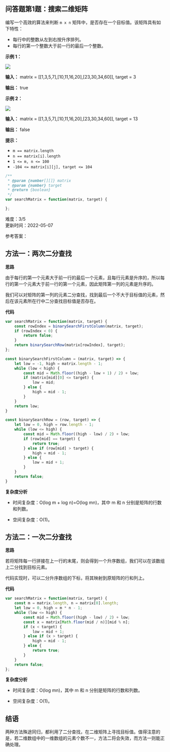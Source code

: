<div><h2 class="title___3qmX3">&#x95EE;&#x7B54;&#x9898;&#x7B2C;1&#x9898;&#xFF1A;&#x641C;&#x7D22;&#x4E8C;&#x7EF4;&#x77E9;&#x9635;</h2><div class="descBox___DeQQJ"><div class="markdown-body"><p>&#x7F16;&#x5199;&#x4E00;&#x4E2A;&#x9AD8;&#x6548;&#x7684;&#x7B97;&#x6CD5;&#x6765;&#x5224;&#x65AD; <code>m x n</code> &#x77E9;&#x9635;&#x4E2D;&#xFF0C;&#x662F;&#x5426;&#x5B58;&#x5728;&#x4E00;&#x4E2A;&#x76EE;&#x6807;&#x503C;&#x3002;&#x8BE5;&#x77E9;&#x9635;&#x5177;&#x6709;&#x5982;&#x4E0B;&#x7279;&#x6027;&#xFF1A;</p>
<ul>
<li>&#x6BCF;&#x884C;&#x4E2D;&#x7684;&#x6574;&#x6570;&#x4ECE;&#x5DE6;&#x5230;&#x53F3;&#x6309;&#x5347;&#x5E8F;&#x6392;&#x5217;&#x3002;</li>
<li>&#x6BCF;&#x884C;&#x7684;&#x7B2C;&#x4E00;&#x4E2A;&#x6574;&#x6570;&#x5927;&#x4E8E;&#x524D;&#x4E00;&#x884C;&#x7684;&#x6700;&#x540E;&#x4E00;&#x4E2A;&#x6574;&#x6570;&#x3002;</li>
</ul>
<p><strong>&#x793A;&#x4F8B; 1&#xFF1A;</strong></p>
<p></p><div class="ant-image"><img class="ant-image-img" src="https://pic.rmb.bdstatic.com/bjh/b55182231d6c4c2a26069ba9b80483ad.png"></div><p></p>
<p><strong>&#x8F93;&#x5165;&#xFF1A;</strong> matrix = [[1,3,5,7],[10,11,16,20],[23,30,34,60]], target = 3</p>
<p><strong>&#x8F93;&#x51FA;&#xFF1A;</strong> true</p>
<p><strong>&#x793A;&#x4F8B; 2&#xFF1A;</strong></p>
<p></p><div class="ant-image"><img class="ant-image-img" src="https://pic.rmb.bdstatic.com/bjh/c17493cc0065ece0f4fd02fbea646eee.png"></div><p></p>
<p><strong>&#x8F93;&#x5165;&#xFF1A;</strong> matrix = [[1,3,5,7],[10,11,16,20],[23,30,34,60]], target = 13</p>
<p><strong>&#x8F93;&#x51FA;&#xFF1A;</strong> false</p>
<p><strong>&#x63D0;&#x793A;&#xFF1A;</strong></p>
<ul>
<li><code>m == matrix.length</code></li>
<li><code>n == matrix[i].length</code></li>
<li><code>1 <= m, n <= 100</code></li>
<li><code>-104 <= matrix[i][j], target <= 104</code></li>
</ul>
<div>
    
```js
/**
 * @param {number[][]} matrix
 * @param {number} target
 * @return {boolean}
 */
var searchMatrix = function(matrix, target) {

};
```

</div></div></div><div class="secondBox___2B0S4"><div>&#x96BE;&#x5EA6;&#xFF1A;<span>3/5</span></div><span>&#x66F4;&#x65B0;&#x65F6;&#x95F4;&#xFF1A;<!-- -->2022-05-07</span></div><div><p class="answerTitle___1T-fK">&#x53C2;&#x8003;&#x7B54;&#x6848;&#xFF1A;</p></div><div class="markdown-body"><h2>&#x65B9;&#x6CD5;&#x4E00;&#xFF1A;&#x4E24;&#x6B21;&#x4E8C;&#x5206;&#x67E5;&#x627E;</h2>
<p><strong>&#x601D;&#x8DEF;</strong></p>
<p>&#x7531;&#x4E8E;&#x6BCF;&#x884C;&#x7684;&#x7B2C;&#x4E00;&#x4E2A;&#x5143;&#x7D20;&#x5927;&#x4E8E;&#x524D;&#x4E00;&#x884C;&#x7684;&#x6700;&#x540E;&#x4E00;&#x4E2A;&#x5143;&#x7D20;&#xFF0C;&#x4E14;&#x6BCF;&#x884C;&#x5143;&#x7D20;&#x662F;&#x5347;&#x5E8F;&#x7684;&#xFF0C;&#x6240;&#x4EE5;&#x6BCF;&#x884C;&#x7684;&#x7B2C;&#x4E00;&#x4E2A;&#x5143;&#x7D20;&#x5927;&#x4E8E;&#x524D;&#x4E00;&#x884C;&#x7684;&#x7B2C;&#x4E00;&#x4E2A;&#x5143;&#x7D20;&#xFF0C;&#x56E0;&#x6B64;&#x77E9;&#x9635;&#x7B2C;&#x4E00;&#x5217;&#x7684;&#x5143;&#x7D20;&#x662F;&#x5347;&#x5E8F;&#x7684;&#x3002;</p>
<p>&#x6211;&#x4EEC;&#x53EF;&#x4EE5;&#x5BF9;&#x77E9;&#x9635;&#x7684;&#x7B2C;&#x4E00;&#x5217;&#x7684;&#x5143;&#x7D20;&#x4E8C;&#x5206;&#x67E5;&#x627E;&#xFF0C;&#x627E;&#x5230;&#x6700;&#x540E;&#x4E00;&#x4E2A;&#x4E0D;&#x5927;&#x4E8E;&#x76EE;&#x6807;&#x503C;&#x7684;&#x5143;&#x7D20;&#xFF0C;&#x7136;&#x540E;&#x5728;&#x8BE5;&#x5143;&#x7D20;&#x6240;&#x5728;&#x884C;&#x4E2D;&#x4E8C;&#x5206;&#x67E5;&#x627E;&#x76EE;&#x6807;&#x503C;&#x662F;&#x5426;&#x5B58;&#x5728;&#x3002;</p>
<p><strong>&#x4EE3;&#x7801;</strong></p>
<div>
    
```JavaScript
var searchMatrix = function(matrix, target) {
    const rowIndex = binarySearchFirstColumn(matrix, target);
    if (rowIndex < 0) {
        return false;
    }
    return binarySearchRow(matrix[rowIndex], target);
};

const binarySearchFirstColumn = (matrix, target) => {
    let low = -1, high = matrix.length - 1;
    while (low < high) {
        const mid = Math.floor((high - low + 1) / 2) + low;
        if (matrix[mid][0] <= target) {
            low = mid;
        } else {
            high = mid - 1;
        }
    }
    return low;
}

const binarySearchRow = (row, target) => {
    let low = 0, high = row.length - 1;
    while (low <= high) {
        const mid = Math.floor((high - low) / 2) + low;
        if (row[mid] == target) {
            return true;
        } else if (row[mid] > target) {
            high = mid - 1;
        } else {
            low = mid + 1;
        }
    }
    return false;
}

```

</div>
<p><strong>&#x590D;&#x6742;&#x5EA6;&#x5206;&#x6790;</strong></p>
<ul>
<li>
<p>&#x65F6;&#x95F4;&#x590D;&#x6742;&#x5EA6;&#xFF1A;O(log m + log n)=O(log mn)&#xFF0C;&#x5176;&#x4E2D; m &#x548C; n &#x5206;&#x522B;&#x662F;&#x77E9;&#x9635;&#x7684;&#x884C;&#x6570;&#x548C;&#x5217;&#x6570;&#x3002;</p>
</li>
<li>
<p>&#x7A7A;&#x95F4;&#x590D;&#x6742;&#x5EA6;&#xFF1A;O(1)&#x3002;</p>
</li>
</ul>
<h2>&#x65B9;&#x6CD5;&#x4E8C;&#xFF1A;&#x4E00;&#x6B21;&#x4E8C;&#x5206;&#x67E5;&#x627E;</h2>
<p><strong>&#x601D;&#x8DEF;</strong></p>
<p>&#x82E5;&#x5C06;&#x77E9;&#x9635;&#x6BCF;&#x4E00;&#x884C;&#x62FC;&#x63A5;&#x5728;&#x4E0A;&#x4E00;&#x884C;&#x7684;&#x672B;&#x5C3E;&#xFF0C;&#x5219;&#x4F1A;&#x5F97;&#x5230;&#x4E00;&#x4E2A;&#x5347;&#x5E8F;&#x6570;&#x7EC4;&#xFF0C;&#x6211;&#x4EEC;&#x53EF;&#x4EE5;&#x5728;&#x8BE5;&#x6570;&#x7EC4;&#x4E0A;&#x4E8C;&#x5206;&#x627E;&#x5230;&#x76EE;&#x6807;&#x5143;&#x7D20;&#x3002;</p>
<p>&#x4EE3;&#x7801;&#x5B9E;&#x73B0;&#x65F6;&#xFF0C;&#x53EF;&#x4EE5;&#x4E8C;&#x5206;&#x5347;&#x5E8F;&#x6570;&#x7EC4;&#x7684;&#x4E0B;&#x6807;&#xFF0C;&#x5C06;&#x5176;&#x6620;&#x5C04;&#x5230;&#x539F;&#x77E9;&#x9635;&#x7684;&#x884C;&#x548C;&#x5217;&#x4E0A;&#x3002;</p>
<p><strong>&#x4EE3;&#x7801;</strong></p>
<div>
    
```JavaScript
var searchMatrix = function(matrix, target) {
    const m = matrix.length, n = matrix[0].length;
    let low = 0, high = m * n - 1;
    while (low <= high) {
        const mid = Math.floor((high - low) / 2) + low;
        const x = matrix[Math.floor(mid / n)][mid % n];
        if (x < target) {
            low = mid + 1;
        } else if (x > target) {
            high = mid - 1;
        } else {
            return true;
        }
    }
    return false;
};

```

</div>
<p><strong>&#x590D;&#x6742;&#x5EA6;&#x5206;&#x6790;</strong></p>
<ul>
<li>
<p>&#x65F6;&#x95F4;&#x590D;&#x6742;&#x5EA6;&#xFF1A;O(log mn)&#xFF0C;&#x5176;&#x4E2D; m &#x548C; n &#x5206;&#x522B;&#x662F;&#x77E9;&#x9635;&#x7684;&#x884C;&#x6570;&#x548C;&#x5217;&#x6570;&#x3002;</p>
</li>
<li>
<p>&#x7A7A;&#x95F4;&#x590D;&#x6742;&#x5EA6;&#xFF1A;O(1)&#x3002;</p>
</li>
</ul>
<h2>&#x7ED3;&#x8BED;</h2>
<p>&#x4E24;&#x79CD;&#x65B9;&#x6CD5;&#x6B8A;&#x9014;&#x540C;&#x5F52;&#xFF0C;&#x90FD;&#x5229;&#x7528;&#x4E86;&#x4E8C;&#x5206;&#x67E5;&#x627E;&#xFF0C;&#x5728;&#x4E8C;&#x7EF4;&#x77E9;&#x9635;&#x4E0A;&#x5BFB;&#x627E;&#x76EE;&#x6807;&#x503C;&#x3002;&#x503C;&#x5F97;&#x6CE8;&#x610F;&#x7684;&#x662F;&#xFF0C;&#x82E5;&#x4E8C;&#x7EF4;&#x6570;&#x7EC4;&#x4E2D;&#x7684;&#x4E00;&#x7EF4;&#x6570;&#x7EC4;&#x7684;&#x5143;&#x7D20;&#x4E2A;&#x6570;&#x4E0D;&#x4E00;&#xFF0C;&#x65B9;&#x6CD5;&#x4E8C;&#x5C06;&#x4F1A;&#x5931;&#x6548;&#xFF0C;&#x800C;&#x65B9;&#x6CD5;&#x4E00;&#x5219;&#x80FD;&#x6B63;&#x786E;&#x5904;&#x7406;&#x3002;</p></div><div style="margin-top:20px"></div></div>